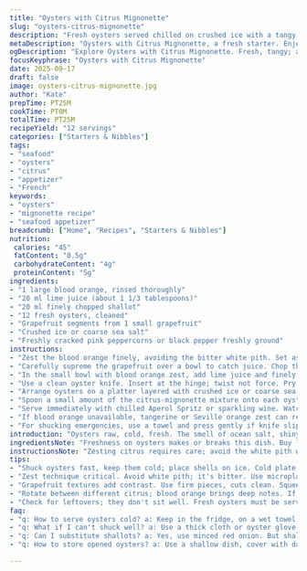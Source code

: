 ```yaml
---
title: "Oysters with Citrus Mignonette"
slug: "oysters-citrus-mignonette"
description: "Fresh oysters served chilled on crushed ice with a tangy mignonette made from blood orange zest, lime juice, and shallots. The citrus adds brightness, balancing the ocean flavor. Garnished with bits of segmented grapefruit and a touch of cracked pink peppercorns. A light, refreshing starter that pairs well with bubbly or an Aperol Spritz. Practical tips for shucking and keeping oysters cold included. Variations for lemon or tangerine zests suggested. Simple, no-fuss plating relying on tactile freshness cues."
metaDescription: "Oysters with Citrus Mignonette, a fresh starter. Enjoy ocean flavors accentuated by bright citrus and herbs."
ogDescription: "Explore Oysters with Citrus Mignonette. Fresh, tangy; a refreshing seafood starter perfect with bubbles."
focusKeyphrase: "Oysters with Citrus Mignonette"
date: 2025-09-17
draft: false
image: oysters-citrus-mignonette.jpg
author: "Kate"
prepTime: PT25M
cookTime: PT0M
totalTime: PT25M
recipeYield: "12 servings"
categories: ["Starters & Nibbles"]
tags:
- "seafood"
- "oysters"
- "citrus"
- "appetizer"
- "French"
keywords:
- "oysters"
- "mignonette recipe"
- "seafood appetizer"
breadcrumb: ["Home", "Recipes", "Starters & Nibbles"]
nutrition: 
 calories: "45"
 fatContent: "0.5g"
 carbohydrateContent: "4g"
 proteinContent: "5g"
ingredients:
- "1 large blood orange, rinsed thoroughly"
- "20 ml lime juice (about 1 1/3 tablespoons)"
- "20 ml finely chopped shallot"
- "12 fresh oysters, cleaned"
- "Grapefruit segments from 1 small grapefruit"
- "Crushed ice or coarse sea salt"
- "Freshly cracked pink peppercorns or black pepper freshly ground"
instructions:
- "Zest the blood orange finely, avoiding the bitter white pith. Set aside twenty ml (about 1 1/3 tablespoons) of freshly squeezed orange juice in a small bowl and reserve the rest for other uses."
- "Carefully supreme the grapefruit over a bowl to catch juice. Chop the supremes into small pieces, set aside. Squeeze any remaining grapefruit juice into the bowl."
- "In the small bowl with blood orange zest, add lime juice and finely minced shallots. Mix gently. This acidic base helps balance the oyster brine. Taste and adjust sharpness only here; too much lime kills balance."
- "Use a clean oyster knife. Insert at the hinge; twist not force. Pry open without breaking liquor. Slip blade between shell and muscle, detach gently to keep oysters flat and full. Work quickly to keep oysters cold."
- "Arrange oysters on a platter layered with crushed ice or coarse sea salt to keep them stable and cold. The cold plate maintains oyster texture and freshness -- never room temperature."
- "Spoon a small amount of the citrus-mignonette mixture onto each oyster. Place 2 to 3 pieces of chopped grapefruit on top carefully. Finish with a light crack of pink peppercorns over each."
- "Serve immediately with chilled Aperol Spritz or sparkling wine. Watch for oyster brine pooling to judge freshness before eating. No leftovers; fresh oysters don’t wait."
- "If blood orange unavailable, tangerine or Seville orange zest can replace. Shallots can be swapped with finely minced red onion but shallots offer cleaner brightness. If pink peppercorns missing, freshly ground black pepper works."
- "For shucking emergencies, use a towel and press gently if knife slips. Keep fingertips clear to avoid accidents. Efficiency is key to maintain briny liquor intact."
introduction: "Oysters raw, cold, fresh. The smell of ocean salt, shiny meat nestled tight. Citrus cuts sharp, breaks sea brine with zest and the bite of lime and shallots. This one is about balance — not too much acid, not lost in dullness. The tactile feel of oysters slipping from shells, cold plate stinging fingertips. Not complicated. Just clean, quick prep when guests need a starter that sings without fuss. Make mignonette your own — swap citrus, tweak acid to your taste. Keep oysters cold, shuck fast, serve chill, and watch the liquid pearls shine. Drink bubbles alongside. Simple math, high impact."
ingredientsNote: "Freshness on oysters makes or breaks this dish. Buy local, reputable fishmongers. Keep oysters in the coldest part of your fridge on a wet towel. Do not submerge in water or airtight containers — kills taste, muddles texture. Citrus choices affect final precision; blood orange for deep aromatics, lime adds bite where lemon softens too much. Shallots preferred over raw onions for subtle onion fragrance without harshness. For crushed ice, clear large shards preferred to avoid dilution and quick melting; coarse sea salt can be a stable backup but avoid over-salting if using edible salt under shells. Pink peppercorns give gentle fruitiness with pepper sharpness. If none on hand, fresh black pepper is fine but less impactful. You want texture contrast across the palate, not just salt and acid stretching."
instructionsNote: "Zesting citrus requires care; avoid the white pith which turns bitter. Using a microplane grater directly over the bowl captures volatile oils without waste. Segmenting (supreming) citrus involves cutting away all white membranes so only flesh remains—this reduces bitterness and yields neat bites on oysters. In oyster shucking, a quick pop at the hinge prevents broken shells and liquid loss. Work on a damp towel for grip and safety. Arrange oysters cold on crushed ice or a bed of coarse sea salt for a visually appealing presentation that stabilizes shells. Spoon mignonette carefully so it pools inside the oyster, not over the shell where it runs off. The last crack of pepper should be fresh—pre-ground pepper loses aroma rapidly. No leftovers—serve fresh or not at all."
tips:
- "Shuck oysters fast, keep them cold; place shells on ice. Cold plate keeps brine; preserves texture. Freshness is key. Use a towel to grip."
- "Zest technique critical. Avoid white pith; it's bitter. Use microplane, captures oils without waste. Angle zucchini, make zest fly."
- "Grapefruit textures add contrast. Use firm pieces, cuts clean. Squeeze juice into mignonette for balance; don’t let acidity overpower."
- "Rotate between different citrus; blood orange brings deep notes. If unavailable, adjust with tangerine or Seville. Switch shallots for onion if needed."
- "Check for leftovers; they don't sit well. Fresh oysters must be served right after shucking. Time matters. Liquor loses firmness fast."
faq:
- "q: How to serve oysters cold? a: Keep in the fridge, on a wet towel. Avoid airtight; they lose texture. Serve immediately after opening."
- "q: What if I can't shuck well? a: Use a thick cloth or oyster glove; protect fingers. Shuck right before serving. Don’t let them sit."
- "q: Can I substitute shallots? a: Yes, use minced red onion. But shallots are cleaner, less harsh. Experiment with citrus for flavor tweaks."
- "q: How to store opened oysters? a: Use a shallow dish, cover with damp towel. Not too long, though. Fresh is best; discard if unsure."

---
```

